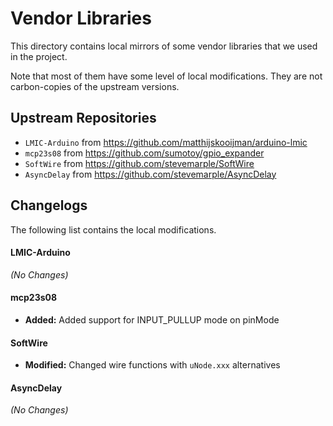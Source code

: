 # Vendor Libraries

This directory contains local mirrors of some vendor libraries that we used in the project. 

Note that most of them have some level of local modifications. They are not carbon-copies of the upstream versions.

## Upstream Repositories

- `LMIC-Arduino` from https://github.com/matthijskooijman/arduino-lmic
- `mcp23s08` from https://github.com/sumotoy/gpio_expander
- `SoftWire` from https://github.com/stevemarple/SoftWire
- `AsyncDelay` from https://github.com/stevemarple/AsyncDelay

## Changelogs

The following list contains the local modifications.

#### LMIC-Arduino

_(No Changes)_

#### mcp23s08

* **Added:** Added support for INPUT_PULLUP mode on pinMode

#### SoftWire

* **Modified:** Changed wire functions with `uNode.xxx` alternatives

#### AsyncDelay

_(No Changes)_
